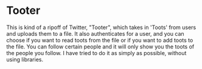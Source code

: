 # Tooter
This is kind of a ripoff of Twitter, "Tooter", which takes in 'Toots' from users and uploads them to a file.
It also authenticates for a user, and you can choose if you want to read toots from the file or if you want to add toots to the file. 
You can follow certain people and it will only show you the toots of the people you follow.
I have tried to do it as simply as possible, without using libraries.
